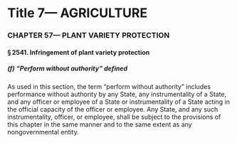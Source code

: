 
# Title 7— AGRICULTURE
### CHAPTER 57— PLANT VARIETY PROTECTION
#### § 2541. Infringement of plant variety protection
##### (f) “Perform without authority” defined

As used in this section, the term “perform without authority” includes performance without authority by any State, any instrumentality of a State, and any officer or employee of a State or instrumentality of a State acting in the official capacity of the officer or employee. Any State, and any such instrumentality, officer, or employee, shall be subject to the provisions of this chapter in the same manner and to the same extent as any nongovernmental entity.
